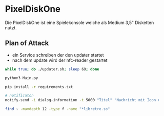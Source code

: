 # PixelDiskOne

Die PixelDiskOne ist eine Spielekonsole welche als Medium 3,5" Disketten nutzt.

## Plan of Attack

- ein Service schreiben der den updater startet
- nach dem update wird der nfc-reader gestartet

```bash
while true; do ./updater.sh; sleep 60; done
```

```bash
python3 Main.py
```


```bash
pip install -r requirements.txt
```

```bash
# notificaton
notify-send -i dialog-information -t 5000 "Titel" "Nachricht mit Icon und Timeout"
```

```bash
find ~ -maxdepth 12 -type f -name "*libretro.so"
```
